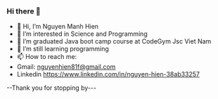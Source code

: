 ### Hi there 👋

- 👋 Hi, I’m Nguyen Manh Hien
- 👀 I’m interested in Science and Programming
- 🌱 I’m graduated Java boot camp course at CodeGym Jsc Viet Nam
- 🌱 I’m still learning programming 
- 📫 How to reach me:
- Gmail: nguyenhien81f@gmail.com
- Linkedin https://www.linkedin.com/in/nguyen-hien-38ab33257

--Thank you for stopping by---
